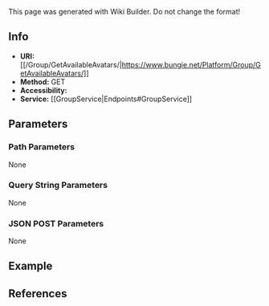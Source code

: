 <span class="wiki-builder">This page was generated with Wiki Builder. Do not change the format!</span>

## Info

* **URI:** [[/Group/GetAvailableAvatars/|https://www.bungie.net/Platform/Group/GetAvailableAvatars/]]
* **Method:** GET
* **Accessibility:** 
* **Service:** [[GroupService|Endpoints#GroupService]]

## Parameters
### Path Parameters
None

### Query String Parameters
None

### JSON POST Parameters
None

## Example


## References
